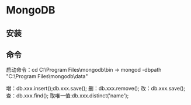 # MongoDB

## 安装

## 命令

启动命令：cd C:\Program Files\mongodb\bin
	  ->  mongod -dbpath "C:\Program Files\mongodb\data" 

增：db.xxx.insert();db.xxx.save();
删：db.xxx.remove();
改：db.xxx.save();
查：db.xxx.find();
取唯一值:db.xxx.distinct('name');